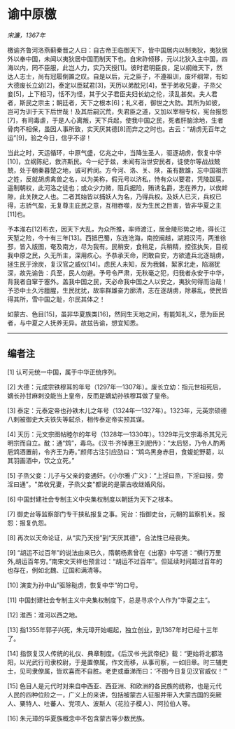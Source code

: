 # 谕中原檄

*宋濂，1367年*

檄谕齐鲁河洛燕蓟秦晋之人曰：自古帝王临御天下，皆中国居内以制夷狄，夷狄居外以奉中国，未闻以夷狄居中国而制天下也。自宋祚倾移，元以北狄入主中国，四海以内，罔不臣服，此岂人力，实乃天授[1]。彼时君明臣良，足以纲维天下，然达人志士，尚有冠履倒置之叹。自是以后，元之臣子，不遵祖训，废坏纲常，有如大德废长立幼[2]，泰定以臣弑君[3]，天历以弟酖兄[4]，至于弟收兄妻，子烝父妾[5]，上下相习，恬不为怪，其于父子君臣夫妇长幼之伦，渎乱甚矣。夫人君者，斯民之宗主；朝廷者，天下之根本[6]；礼义者，御世之大防。其所为如彼，岂可为训于天下后世哉！及其后嗣沉荒，失君臣之道，又加以宰相专权，宪台报怨[7]，有司毒虐，于是人心离叛，天下兵起，使我中国之民，死者肝脑涂地，生者骨肉不相保，虽因人事所致，实天厌其德[8]而弃之之时也。古云：“胡虏无百年之运”[9]，验之今日，信乎不谬！

当此之时，天运循环，中原气盛，亿兆之中，当降生圣人，驱逐胡虏，恢复中华[10]，立纲陈纪，救济斯民。今一纪于兹，未闻有治世安民者，徒使尔等战战兢兢，处于朝秦暮楚之地，诚可矜闵。方今河、洛、关、陕，虽有数雄，忘中国祖宗之姓，反就胡虏禽兽之名，以为美称，假元号以济私，恃有众以要君，凭陵跋扈，遥制朝权，此河洛之徒也；或众少力微，阻兵据险，贿诱名爵，志在养力，以俟衅隙，此关陕之人也。二者其始皆以捕妖人为名，乃得兵权。及妖人已灭，兵权已得，志骄气盈，无复尊主庇民之意，互相吞噬，反为生民之巨害，皆非华夏之主[11]也。

予本淮右[12]布衣，因天下大乱，为众所推，率师渡江，居金陵形势之地，得长江天堑之险，今十有三年[13]。西抵巴蜀，东连沧海，南控闽越，湖湘汉沔，两淮徐邳，皆入版图，奄及南方，尽为我有。民稍安，食稍足，兵稍精，控弦执矢，目视我中原之民，久无所主，深用疚心。予恭承天命，罔敢自安，方欲遣兵北逐胡虏，拯生民于涂炭，复汉官之威仪[14]。虑民人未知，反为我雠，絜家北走，陷溺犹深，故先谕告：兵至，民人勿避。予号令严肃，无秋毫之犯，归我者永安于中华，背我者自窜于塞外。盖我中国之民，天必命我中国之人以安之，夷狄何得而治哉！予恐中土久污膻腥，生民扰扰，故率群雄奋力廓清，志在逐胡虏，除暴乱，使民皆得其所，雪中国之耻，尔民其体之！

如蒙古、色目[15]，虽非华夏族类[16]，然同生天地之间，有能知礼义，愿为臣民者，与中夏之人抚养无异。故兹告谕，想宜知悉。

***

## 编者注

[1] 认可元统一中国，属于中华正统序列。

[2] 大德：元成宗铁穆耳的年号（1297年—1307年）。废长立幼：指元世祖死后，嫡长孙甘麻剌没能当上皇帝，反而是嫡幼孙铁穆耳做了皇帝。

[3] 泰定：元泰定帝也孙铁木儿之年号（1324年—1327年）。1323年，元英宗硕德八剌被御史大夫铁失等弑杀，相传泰定帝实预其谋。

[4] 天历：元文宗图帖睦尔的年号（1328年—1330年）。1329年元文宗毒杀其兄元明宗而自立。酖：通“鸩”，毒鸟。《汉书·齐悼惠王刘肥传》：“太后怒，乃令人酌两巵鸩酒置前，令齐王为寿。”颜师古注引应劭曰：“鸩鸟黑身赤目，食蝮蛇野葛，以其羽画酒中，饮之立死。”

[5] 子烝父妾：儿子与父亲的妾通奸。《小尔雅·广义》：“上淫曰烝，下淫曰报，旁淫曰通”。"弟收兄妻，子烝父妾"都说的是蒙古收继婚风俗。

[6] 中国封建社会专制主义中央集权制度以朝廷为天下之根本。

[7] 御史台等监察部门专干挟私报复之事。宪台：指御史台，元朝的监察机关。报怨：报复仇怨。

[8] 再次以天命论证，从“实乃天授”到“天厌其德”，合法性已经丧失。

[9] “胡运不过百年”的说法由来已久，隋朝杨素曾在《出塞》中写道：“横行万里外,胡运百年穷。”南宋文天祥也预言过：“胡运不过百年”。但延续时间超过百年的也存在，例如北魏、辽国和满清等。

[10] 演变为孙中山”驱除鞑虏，恢复中华“的口号。

[11] 中国封建社会专制主义中央集权制度下，总是寻求个人作为”华夏之主“。

[12] 淮西：淮河以西之地。

[13] 指1355年郭子兴死，朱元璋开始崛起，独立创业，到1367年时已经十三年了。

[14] 指恢复汉人传统的礼仪、典章制度。《后汉书·光武帝纪》载：“更始将北都洛阳，以光武行司隶校尉，于是置僚属，作文而移，从事司察，一如旧章。时三辅吏士，见司隶僚属，皆欢喜而不自胜。老吏或垂涕而曰：‘不图今日复见汉官威仪！’”

[15] 色目人是元代时对来自中西亚、西亚洲、和欧洲的各民族的统称，也是元代人民的四种位阶之一，广义上的来讲，包括被蒙古人征服并带入大蒙古国的突厥人、粟特人、吐蕃人、党项人、波斯人（花拉子模人）、阿拉伯人等。

[16] 朱元璋的华夏族概念中不包含蒙古等少数民族。